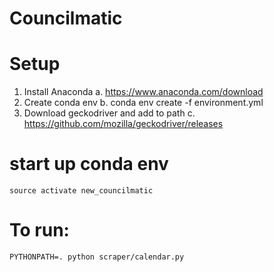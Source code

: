 # Councilmatic

# Setup

1. Install Anaconda 
  a. https://www.anaconda.com/download
2. Create conda env
  b. conda env create -f environment.yml
3. Download geckodriver and add to path
  c. https://github.com/mozilla/geckodriver/releases
  
# start up conda env
```
source activate new_councilmatic
```

# To run:
```
PYTHONPATH=. python scraper/calendar.py 
```
